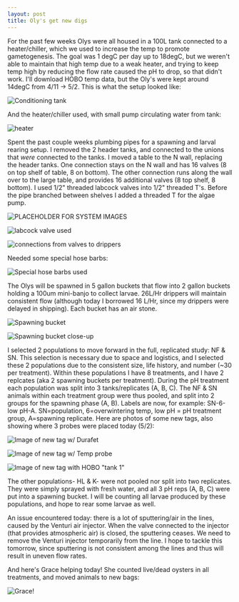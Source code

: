 ```yaml
---
layout: post
title: Oly's get new digs
---
```


For the past few weeks Olys were all  housed in a 100L tank connected to a heater/chiller, which we used to increase the temp to promote gametogenesis. The goal was 1 degC per day up to 18degC, but we weren't able to maintain that high temp due to a weak heater, and trying to keep temp high by reducing the flow rate caused the pH to drop, so that didn't work.  I'll download HOBO temp data, but the Oly's were kept around 14degC from 4/11 -> 5/2. This is what the setup looked like: 

![Conditioning tank](https://github.com/laurahspencer/O.lurida_Stress/blob/master/Images/2017-04-11-Conditioning-setup.JPG?raw=true)

And the heater/chiller used, with small pump circulating water from tank: 

![heater](https://github.com/laurahspencer/O.lurida_Stress/blob/master/Images/2017-04-11-Conditioning-heater.JPG?raw=true)

Spent the past couple weeks plumbing pipes for a spawning and larval rearing setup.  I removed the 2 header tanks, and connected to the unions that _were_ connected to the tanks.  I moved a table to the N wall, replacing the header tanks. One connection stays on the N wall and has 16 valves (8 on top shelf of table, 8 on bottom).  The other connection runs along the wall over to the large table, and provides 16 additional valves (8 top shelf, 8 bottom).  I used 1/2" threaded labcock valves into 1/2" threaded T's.  Before the pipe branched between shelves I added a threaded T for the algae pump. 

![PLACEHOLDER FOR SYSTEM IMAGES]()

![labcock valve used](https://github.com/laurahspencer/O.lurida_Stress/blob/master/Images/2017-05-02-spawning-setup0.JPG?raw=true)

![connections from valves to drippers](https://github.com/laurahspencer/O.lurida_Stress/blob/master/Images/2017-05-02-spawning-setup2.JPG?raw=true)

Needed some special hose barbs:

![Special hose barbs used](https://github.com/laurahspencer/O.lurida_Stress/blob/master/Images/2017-05-02-spawning-setup3.JPG?raw=true)

The Olys will be spawned in 5 gallon buckets that flow into 2 gallon buckets holding a 100um mini-banjo to collect larvae.  26L/Hr drippers will maintain consistent flow (although today I borrowed 16 L/Hr, since my drippers were delayed in shipping).  Each bucket has an air stone. 

![Spawning bucket](https://github.com/laurahspencer/O.lurida_Stress/blob/master/Images/2017-05-02-spawning-setup5.JPG?raw=true)

![Spawning bucket close-up](https://github.com/laurahspencer/O.lurida_Stress/blob/master/Images/2017-05-02-spawning-setup6.JPG?raw=true)

I selected 2 populations to move forward in the full, replicated study: NF & SN.  This selection is necessary due to space and logistics, and I selected these 2 populations due to the consistent size, life history, and number (~30 per treatment). Within these populations I have 8 treatments, and I have 2 replcates (aka 2 spawning buckets per treatment).  During the pH treatment each population was split into 3 tanks/replicates (A, B, C).  The NF & SN animals within each treatment group were thus pooled, and split into 2 groups for the spawning phase (A, B).  Labels are now, for example: SN-6-low pH-A. SN=population, 6=overwintering temp, low pH = pH treatment group, A=spawning replicate.  Here are photos of some new tags, also showing where 3 probes were placed today (5/2): 

![Image of new tag w/ Durafet](https://github.com/laurahspencer/O.lurida_Stress/blob/master/Images/2017-05-02-Durafet-location.JPG?raw=true)

![Image of new tag w/ Temp probe](https://github.com/laurahspencer/O.lurida_Stress/blob/master/Images/2017-05-02-Temp-probe-location.JPG?raw=true)

![Image of new tag with HOBO "tank 1"](https://github.com/laurahspencer/O.lurida_Stress/blob/master/Images/2017-05-02-HOBO-1-location.JPG?raw=true)

The other populations- HL & K- were not pooled nor split into two replicates. They were simply sprayed with fresh water, and all 3 pH reps (A, B, C) were put into a spawning bucket.  I will be counting all larvae produced by these populations, and hope to rear some larvae as well.  

An issue encountered today: there is a lot of sputtering/air in the lines, caused by the Venturi air injector.  When the valve connected to the injector (that provides atmospheric air) is closed, the sputtering ceases.  We need to remove the Venturi injector temporarily from the line. I hope to tackle this tomorrow, since sputtering is not consistent among the lines and thus will result in uneven flow rates. 

And here's Grace helping today!  She counted live/dead oysters in all treatments, and moved animals to new bags:

![Grace!](https://github.com/laurahspencer/O.lurida_Stress/blob/master/Images/2017-05-02-spawning-setup1.JPG?raw=true)
